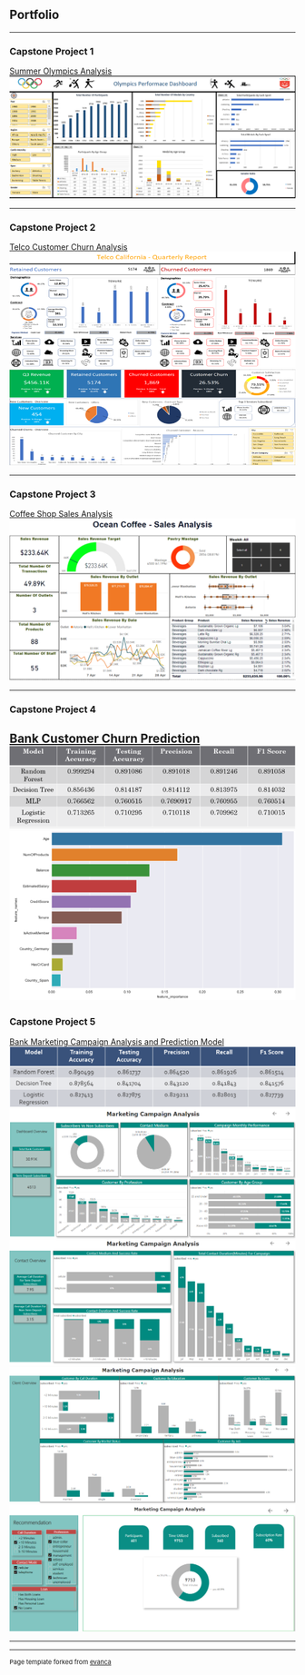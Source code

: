 ## Portfolio

---

### Capstone Project 1

[Summer Olympics Analysis](https://github.com/jianhaoo/Capstone-1-Olympics-Analysis)
<img src="images/olympics_dashboard.png?raw=true"/>

---

### Capstone Project 2

[Telco Customer Churn Analysis](https://github.com/jianhaoo/Capstone-2---Telco-Churn)
<img src="images/telco_dashboard.png?raw=true"/>

---

### Capstone Project 3
[Coffee Shop Sales Analysis](https://github.com/jianhaoo/Capstone-3---Coffee-Shop-Sales-Analysis)
<img src="images/coffee_dashboard.png?raw=true"/>

---

### Capstone Project 4
[Bank Customer Churn Prediction](https://github.com/jianhaoo/Capstone-4---Bank-Churn-Prediction-Model)
<img src="images/bankchurn.png?raw=true"/>
<img src="images/bankchurn_2.png?raw=true"/>
---

### Capstone Project 5
[Bank Marketing Campaign Analysis and Prediction Model](https://github.com/jianhaoo/Capstone5-Bank-Marketing-Campaign)
<img src="images/marketing_mlmodel.png?raw=true"/>
<img src="images/marketing_dashboard1.png?raw=true"/>
<img src="images/marketing_dashboard2.png?raw=true"/>
<img src="images/marketing_dashboard3.png?raw=true"/>
<img src="images/marketing_dashboard4.png?raw=true"/>



---





---
<p style="font-size:11px">Page template forked from <a href="https://github.com/evanca/quick-portfolio">evanca</a></p>
<!-- Remove above link if you don't want to attibute -->
